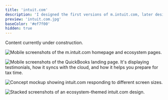 ```yaml
---
title: 'intuit.com'
description: 'I designed the first versions of m.intuit.com, later designing the responsive version of the intuit.com homepage.'
preview: 'intuit.com.jpg'
baseColor: '#ef7f00'
hidden: true
---
```


Content currently under construction.

![Mobile screenshots of the m.intuit.com homepage and ecosystem pages.](projects/intuit.com/ecosystem.png "6144x3802xno-rounding")

![Mobile screenshots of the QuickBooks landing page. It's displaying testimonials, how it syncs with the cloud, and how it helps you prepare for tax time.](projects/intuit.com/quickbooks.png "6144x3778xno-rounding")

![Concept mockup showing intuit.com responding to different screen sizes.](projects/intuit.com/responsive.png "4582x2258xno-rounding")

![Stacked screenshots of an ecosystem-themed intuit.com design.](projects/intuit.com/ecosystem-2.png "4643x4020xno-rounding")
